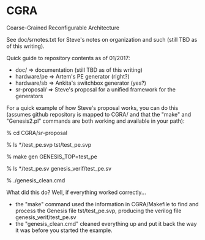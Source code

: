 # CGRA
Coarse-Grained Reconfigurable Architecture

See doc/srnotes.txt for Steve's notes on organization and such
(still TBD as of this writing).

Quick guide to repository contents as of 01/2017:
* doc/ => documentation (still TBD as of this writing)
* hardware/pe => Artem's PE generator (right?)
* hardware/sb => Ankita's switchbox generator (yes?)
* sr-proposal/ => Steve's proposal for a unified framework for the generators

For a quick example of how Steve's proposal works, you can do this
(assumes github repository is mapped to CGRA/ and that the "make" and
"Genesis2.pl" commands are both working and available in your path):

  % cd CGRA/sr-proposal

  % ls */test_pe.svp
    tst/test_pe.svp

  % make gen GENESIS_TOP=test_pe

  % ls */test_pe.sv
    genesis_verif/test_pe.sv

  % ./genesis_clean.cmd

What did this do?  Well, if everything worked correctly...
* the "make" command used the information in CGRA/Makefile to find and
  process the Genesis file tst/test_pe.svp, producing the verilog file
  genesis_verif/test_pe.sv
* the "genesis_clean.cmd" cleaned everything up and put it back the
  way it was before you started the example.

